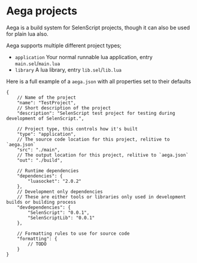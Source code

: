 # Aega projects
Aega is a build system for SelenScript projects, though it can also be used for plain lua also.

Aega supports multiple different project types;  
- `application` Your normal runnable lua application, entry `main.sel`/`main.lua`  
- `library` A lua library, entry `lib.sel`/`lib.lua`  

Here is a full example of a `aega.json` with all properties set to their defaults  
```jsonc
{
	// Name of the project
	"name": "TestProject",
	// Short description of the project
	"description": "SelenScript test project for testing during development of SelenScript.",

	// Project type, this controls how it's built 
	"type": "application",
	// The source code location for this project, relitive to `aega.json`
	"src": "./main",
	// The output location for this project, relitive to `aega.json`
	"out": "./build",

	// Runtime dependencies
	"dependencies": {
		"luasocket": "2.0.2"
	},
	// Development only dependencies
	// These are either tools or libraries only used in development builds or building process
	"devdependencies": {
		"SelenScript": "0.0.1",
		"SelenScriptLib": "0.0.1"
	},

	// Formatting rules to use for source code
	"formatting": {
		// TODO
	}
}
```
